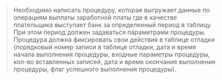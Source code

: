 >Необходимо написать процедуру, которая выгружает данные по операциям выплаты заработной платы где в качестве плательщика выступает банк  за определенный период в таблицу. При этом период должен задаваться параметрами процедуры. Процедура должна фиксировать свои действия в таблице отладки (порядковый номер записи в таблице отладки, дата и время начала выполнения процедуры, входные параметры процедуры, кол-во вставленных записей, дата и время окончания выполнения процедуры, флаг успешного выполнения процедуры). 
